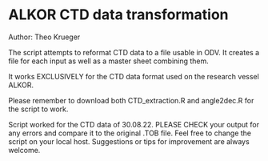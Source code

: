 # ALKOR CTD data transformation

Author: Theo Krueger

The script attempts to reformat CTD data to a file usable in ODV. It creates a file for each input as well as a master sheet combining them. 

It works EXCLUSIVELY for the CTD data format used on the research vessel ALKOR.

Please remember to download both 
  CTD_extraction.R and angle2dec.R
for the script to work.

Script worked for the CTD data of 30.08.22.
PLEASE CHECK your output for any errors and compare it to the original .TOB file.
Feel free to change the script on your local host.
Suggestions or tips for improvement are always welcome.

